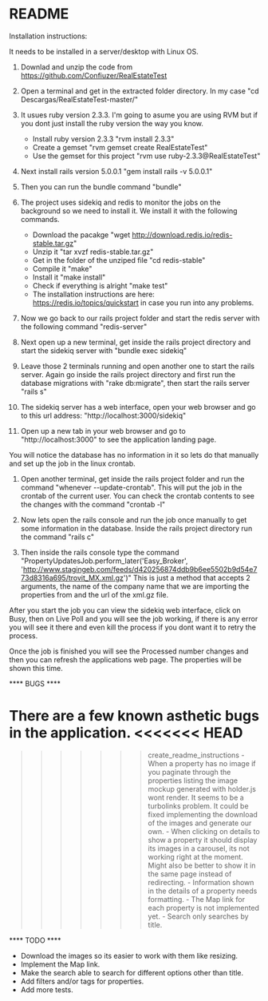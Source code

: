 # README

Installation instructions:

It needs to be installed in a server/desktop with Linux OS.

1. Downlad and unzip the code from https://github.com/Confiuzer/RealEstateTest

2. Open a terminal and get in the extracted folder directory. In my case "cd Descargas/RealEstateTest-master/"

3. It usues ruby version 2.3.3. I'm going to asume you are using RVM but if you dont just install the ruby version the way you know.
	- Install ruby version 2.3.3 "rvm install 2.3.3"
	- Create a gemset "rvm gemset create RealEstateTest"
	- Use the gemset for this project "rvm use ruby-2.3.3@RealEstateTest"

4. Next install rails version 5.0.0.1 "gem install rails -v 5.0.0.1"

5. Then you can run the bundle command "bundle"

6. The project uses sidekiq and redis to monitor the jobs on the background so we need to install it. We install it with the following commands.
	- Download the pacakge "wget http://download.redis.io/redis-stable.tar.gz"
	- Unzip it "tar xvzf redis-stable.tar.gz"
	- Get in the folder of the unziped file "cd redis-stable"
	- Compile it "make"
	- Install it "make install"
	- Check if everything is alright "make test"
	- The installation instructions are here: https://redis.io/topics/quickstart in case you run into any problems. 

7. Now we go back to our rails project folder and start the redis server with the following command "redis-server"

8. Next open up a new terminal, get inside the rails project directory and start the sidekiq server with "bundle exec sidekiq"

9. Leave those 2 terminals running and open another one to start the rails server. Again go inside the rails project directory and first run the database migrations with "rake db:migrate", then start the rails server "rails s"

10. The sidekiq server has a web interface, open your web browser and go to this url address: "http://localhost:3000/sidekiq"

11. Open up a new tab in your web browser and go to "http://localhost:3000" to see the application landing page.



You will notice the database has no information in it so lets do that manually and set up the job in the linux crontab.

1. Open another terminal, get inside the rails project folder and run the command "whenever --update-crontab". This will put the job in the crontab of the current user. You can check the crontab contents to see the changes with the command "crontab -l"

2. Now lets open the rails console and run the job once manually to get some information in the database. Inside the rails project directory run the command "rails c"

3. Then inside the rails console type the command "PropertyUpdatesJob.perform_later('Easy_Broker', 'http://www.stagingeb.com/feeds/d420256874ddb9b6ee5502b9d54e773d8316a695/trovit_MX.xml.gz')" This is just a method that accepts 2 arguments, the name of the company name that we are importing the properties from and the url of the xml.gz file.

After you start the job you can view the sidekiq web interface, click on Busy, then on Live Poll and you will see the job working, if there is any error you will see it there and even kill the process if you dont want it to retry the process.

Once the job is finished you will see the Processed number changes and then you can refresh the applications web page. The properties will be shown this time.



**** BUGS ****

There are a few known asthetic bugs in the application.
<<<<<<< HEAD
=======

>>>>>>> create_readme_instructions
	- When a property has no image if you paginate through the properties listing the image mockup generated with holder.js wont render. It seems to be a turbolinks problem. It could be fixed implementing the download of the images and generate our own.
	- When clicking on details to show a property it should display its images in a carousel, its not working right at the moment. Might also be better to show it in the same page instead of redirecting.
	- Information shown in the details of a property needs formatting.
	- The Map link for each property is not implemented yet.
	- Search only searches by title.




**** TODO ****

- Download the images so its easier to work with them like resizing.
- Implement the Map link.
- Make the search able to search for different options other than title.
- Add filters and/or tags for properties.
- Add more tests.